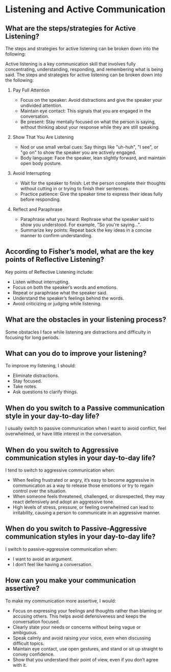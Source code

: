# Listening and Active Communication

## What are the steps/strategies for Active Listening?
The steps and strategies for active listening can be broken down into the following:

Active listening is a key communication skill that involves fully concentrating, understanding, responding, and remembering what is being said. The steps and strategies for active listening can be broken down into the following:

1. Pay Full Attention

    * Focus on the speaker: Avoid distractions and give the speaker your undivided attention.
    * Maintain eye contact: This signals that you are engaged in the conversation.
    * Be present: Stay mentally focused on what the person is saying, without thinking about your response while they are still speaking.

2. Show That You Are Listening

    * Nod or use small verbal cues: Say things like "uh-huh", "I see", or "go on" to show the speaker you are actively engaged.
    * Body language: Face the speaker, lean slightly forward, and maintain open body posture.

3. Avoid Interrupting

    * Wait for the speaker to finish: Let the person complete their thoughts without cutting in or trying to finish their sentences.
    * Practice patience: Give the speaker time to express their ideas fully before responding.

4. Reflect and Paraphrase

   * Paraphrase what you heard: Rephrase what the speaker said to show you understood. For example, "So you're saying...".
   * Summarize key points: Repeat back the key ideas in a concise manner to confirm understanding.


## According to Fisher’s model, what are the key points of Reflective Listening?
Key points of Reflective Listening include:

* Listen without interrupting.
* Focus on both the speaker’s words and emotions.
* Repeat or paraphrase what the speaker said.
* Understand the speaker’s feelings behind the words.
* Avoid criticizing or judging while listening.


## What are the obstacles in your listening process?
Some obstacles I face while listening are distractions and difficulty in focusing for long periods.

## What can you do to improve your listening?
To improve my listening, I should:

* Eliminate distractions.
* Stay focused.
* Take notes.
* Ask questions to clarify things.


## When do you switch to a Passive communication style in your day-to-day life?
I usually switch to passive communication when I want to avoid conflict, feel overwhelmed, or have little interest in the conversation.

## When do you switch to Aggressive communication styles in your day-to-day life?
I tend to switch to aggressive communication when:

* When feeling frustrated or angry, it’s easy to become aggressive in communication as a way to release those emotions or try to regain control over the situation.
* When someone feels threatened, challenged, or disrespected, they may react defensively and adopt an aggressive tone.
* High levels of stress, pressure, or feeling overwhelmed can lead to irritability, causing a person to communicate in an aggressive manner.


## When do you switch to Passive-Aggressive communication styles in your day-to-day life?
I switch to passive-aggressive communication when:

* I want to avoid an argument.
* I don’t feel like having a conversation.



## How can you make your communication assertive?
To make my communication more assertive, I would:

* Focus on expressing your feelings and thoughts rather than blaming or accusing others. This helps avoid defensiveness and keeps the conversation focused.
* Clearly state your needs or concerns without being vague or ambiguous.
* Speak calmly and avoid raising your voice, even when discussing difficult topics.
*  Maintain eye contact, use open gestures, and stand or sit up straight to convey confidence.
* Show that you understand their point of view, even if you don’t agree with it.
